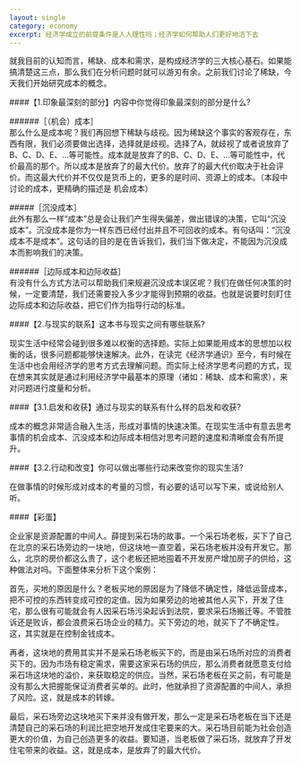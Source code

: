 ```yaml
---
layout: single
category: economy
excerpt: 经济学成立的前提条件是人人理性吗；经济学如何帮助人们更好地活下去
---
```

就我目前的认知而言，稀缺、成本和需求，是构成经济学的三大核心基石。如果能搞清楚这三点，那么我们在分析问题时就可以游刃有余。之前我们讨论了稀缺，今天我们开始研究成本的概念。  
  
####【1.印象最深刻的部分】内容中你觉得印象最深刻的部分是什么?  
  
######［（机会）成本］  
那么什么是成本呢？我们再回想下稀缺与歧视。因为稀缺这个事实的客观存在，东西有限，我们必须要做出选择，选择就是歧视。选择了A，就歧视了或者说放弃了B、C、D、E、…等可能性。成本就是放弃了的B、C、D、E、…等可能性中，代价最高的那个。所以成本是放弃了的最大代价。放弃了的最大代价取决于社会评价。而这最大代价并不仅仅是货币上的，更多的是时间、资源上的成本。（本段中讨论的成本，更精确的描述是 机会成本）  
  
#####［沉没成本］  
此外有那么一样“成本”总是会让我们产生得失偏差，做出错误的决策，它叫“沉没成本”。沉没成本是你为一样东西已经付出并且不可回收的成本。有句话叫：“沉没成本不是成本”。这句话的目的是在告诉我们，我们当下做决定，不能因为沉没成本而影响我们的决策。  
  
######［边际成本和边际收益］  
有没有什么方式方法可以帮助我们来规避沉没成本误区呢？我们在做任何决策的时候，一定要清楚，我们还需要投入多少才能得到预期的收益。也就是说要时刻盯住边际成本和边际收益，把它们作为指导行动的标准。  
  
####【2.与现实的联系】这本书与现实之间有哪些联系?  
  
现实生活中经常会碰到很多难以权衡的选择题。实际上如果能用成本的思想加以权衡的话，很多问题都能够快速解决。此外，在读完《经济学通识》至今，有时候在生活中也会用经济学的思考方式去理解问题。而实际上经济学思考问题的方式，现在想来其实就是通过利用经济学中最基本的原理（诸如：稀缺、成本和需求），来对问题进行度量和分析。  
  
####【3.1.启发和收获】通过与现实的联系有什么样的启发和收获?  
  
成本的概念非常适合融入生活，形成对事情的快速决策。在现实生活中有意去思考事情的机会成本、沉没成本和边际成本相信对思考问题的速度和清晰度会有所提升。  
  
####【3.2.行动和改变】你可以做出哪些行动来改变你的现实生活?  
  
在做事情的时候形成对成本的考量的习惯，有必要的话可以写下来，或说给别人听。  
  
  
####【彩蛋】  
  
企业家是资源配置的中间人。薛提到采石场的故事。一个采石场老板，买下了自己在北京的采石场旁边的一块地，但这块地一直空着，采石场老板并没有开发它。那么，北京的房价都这么贵了，这个老板还把地囤着不开发房产增加房子的供给，这种做法对吗。下面整体来分析下这个案例：  
  
首先，买地的原因是什么？老板买地的原因是为了降低不确定性，降低运营成本，把不可控的东西转变成可控的定值。因为如果旁边的地被其他人买下，开发了住宅，那么很有可能就会有人因采石场污染起诉到法院，要求采石场搬迁等。不管胜诉还是败诉，都会浪费采石场企业的精力。买下旁边的地，就买下了不确定性。这，其实就是在控制金钱成本。  
  
再者，这块地的费用其实并不是采石场老板买下的，而是由采石场所对应的消费者买下的。因为市场有稳定需求，需要这家采石场的供应，那么消费者就愿意支付给采石场这块地的溢价，来获取稳定的供应。当然，采石场老板在买之前，有可能是没有那么大把握能保证消费者买单的。此时，他就承担了资源配置的中间人，承担了风险。这，就是成本的转嫁。  
  
最后，采石场旁边这块地买下来并没有做开发，那么一定是采石场老板在当下还是清楚自己的采石场的利润比把空地开发成住宅要来的大。采石场目前能为社会创造更大的价值，为自己创造更多的收益。要知道，当老板做了采石场，就放弃了开发住宅带来的收益。这，就是成本，是放弃了的最大代价。
